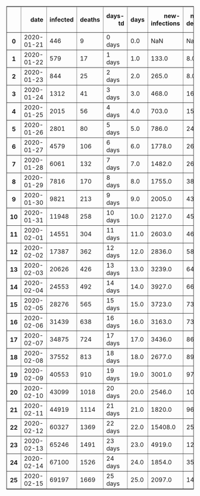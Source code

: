 <table border="1" class="dataframe">
  <thead>
    <tr style="text-align: right;">
      <th></th>
      <th>date</th>
      <th>infected</th>
      <th>deaths</th>
      <th>days-td</th>
      <th>days</th>
      <th>new-infections</th>
      <th>new-deaths</th>
      <th>growth-infected</th>
      <th>growth-deaths</th>
      <th>days-double-deaths</th>
      <th>days-double-infected</th>
    </tr>
  </thead>
  <tbody>
    <tr>
      <th>0</th>
      <td>2020-01-21</td>
      <td>446</td>
      <td>9</td>
      <td>0 days</td>
      <td>0.0</td>
      <td>NaN</td>
      <td>NaN</td>
      <td>NaN</td>
      <td>NaN</td>
      <td>1.323465</td>
      <td>1.235190</td>
    </tr>
    <tr>
      <th>1</th>
      <td>2020-01-22</td>
      <td>579</td>
      <td>17</td>
      <td>1 days</td>
      <td>1.0</td>
      <td>133.0</td>
      <td>8.0</td>
      <td>1.298206</td>
      <td>1.888889</td>
      <td>1.569513</td>
      <td>0.909104</td>
    </tr>
    <tr>
      <th>2</th>
      <td>2020-01-23</td>
      <td>844</td>
      <td>25</td>
      <td>2 days</td>
      <td>2.0</td>
      <td>265.0</td>
      <td>8.0</td>
      <td>1.457686</td>
      <td>1.470588</td>
      <td>1.840994</td>
      <td>1.135385</td>
    </tr>
    <tr>
      <th>3</th>
      <td>2020-01-24</td>
      <td>1312</td>
      <td>41</td>
      <td>3 days</td>
      <td>3.0</td>
      <td>468.0</td>
      <td>16.0</td>
      <td>1.554502</td>
      <td>1.640000</td>
      <td>2.125406</td>
      <td>1.481538</td>
    </tr>
    <tr>
      <th>4</th>
      <td>2020-01-25</td>
      <td>2015</td>
      <td>56</td>
      <td>4 days</td>
      <td>4.0</td>
      <td>703.0</td>
      <td>15.0</td>
      <td>1.535823</td>
      <td>1.365854</td>
      <td>2.417100</td>
      <td>1.866364</td>
    </tr>
    <tr>
      <th>5</th>
      <td>2020-01-26</td>
      <td>2801</td>
      <td>80</td>
      <td>5 days</td>
      <td>5.0</td>
      <td>786.0</td>
      <td>24.0</td>
      <td>1.390074</td>
      <td>1.428571</td>
      <td>2.713224</td>
      <td>2.268059</td>
    </tr>
    <tr>
      <th>6</th>
      <td>2020-01-27</td>
      <td>4579</td>
      <td>106</td>
      <td>6 days</td>
      <td>6.0</td>
      <td>1778.0</td>
      <td>26.0</td>
      <td>1.634773</td>
      <td>1.325000</td>
      <td>3.012206</td>
      <td>2.678565</td>
    </tr>
    <tr>
      <th>7</th>
      <td>2020-01-28</td>
      <td>6061</td>
      <td>132</td>
      <td>7 days</td>
      <td>7.0</td>
      <td>1482.0</td>
      <td>26.0</td>
      <td>1.323651</td>
      <td>1.245283</td>
      <td>3.313124</td>
      <td>3.094245</td>
    </tr>
    <tr>
      <th>8</th>
      <td>2020-01-29</td>
      <td>7816</td>
      <td>170</td>
      <td>8 days</td>
      <td>8.0</td>
      <td>1755.0</td>
      <td>38.0</td>
      <td>1.289556</td>
      <td>1.287879</td>
      <td>3.615401</td>
      <td>3.513219</td>
    </tr>
    <tr>
      <th>9</th>
      <td>2020-01-30</td>
      <td>9821</td>
      <td>213</td>
      <td>9 days</td>
      <td>9.0</td>
      <td>2005.0</td>
      <td>43.0</td>
      <td>1.256525</td>
      <td>1.252941</td>
      <td>3.918665</td>
      <td>3.934422</td>
    </tr>
    <tr>
      <th>10</th>
      <td>2020-01-31</td>
      <td>11948</td>
      <td>258</td>
      <td>10 days</td>
      <td>10.0</td>
      <td>2127.0</td>
      <td>45.0</td>
      <td>1.216577</td>
      <td>1.211268</td>
      <td>4.222662</td>
      <td>4.357202</td>
    </tr>
    <tr>
      <th>11</th>
      <td>2020-02-01</td>
      <td>14551</td>
      <td>304</td>
      <td>11 days</td>
      <td>11.0</td>
      <td>2603.0</td>
      <td>46.0</td>
      <td>1.217861</td>
      <td>1.178295</td>
      <td>4.527219</td>
      <td>4.781139</td>
    </tr>
    <tr>
      <th>12</th>
      <td>2020-02-02</td>
      <td>17387</td>
      <td>362</td>
      <td>12 days</td>
      <td>12.0</td>
      <td>2836.0</td>
      <td>58.0</td>
      <td>1.194901</td>
      <td>1.190789</td>
      <td>4.832210</td>
      <td>5.205952</td>
    </tr>
    <tr>
      <th>13</th>
      <td>2020-02-03</td>
      <td>20626</td>
      <td>426</td>
      <td>13 days</td>
      <td>13.0</td>
      <td>3239.0</td>
      <td>64.0</td>
      <td>1.186289</td>
      <td>1.176796</td>
      <td>5.137544</td>
      <td>5.631443</td>
    </tr>
    <tr>
      <th>14</th>
      <td>2020-02-04</td>
      <td>24553</td>
      <td>492</td>
      <td>14 days</td>
      <td>14.0</td>
      <td>3927.0</td>
      <td>66.0</td>
      <td>1.190391</td>
      <td>1.154930</td>
      <td>5.443152</td>
      <td>6.057470</td>
    </tr>
    <tr>
      <th>15</th>
      <td>2020-02-05</td>
      <td>28276</td>
      <td>565</td>
      <td>15 days</td>
      <td>15.0</td>
      <td>3723.0</td>
      <td>73.0</td>
      <td>1.151631</td>
      <td>1.148374</td>
      <td>5.748982</td>
      <td>6.483929</td>
    </tr>
    <tr>
      <th>16</th>
      <td>2020-02-06</td>
      <td>31439</td>
      <td>638</td>
      <td>16 days</td>
      <td>16.0</td>
      <td>3163.0</td>
      <td>73.0</td>
      <td>1.111862</td>
      <td>1.129204</td>
      <td>6.054995</td>
      <td>6.910739</td>
    </tr>
    <tr>
      <th>17</th>
      <td>2020-02-07</td>
      <td>34875</td>
      <td>724</td>
      <td>17 days</td>
      <td>17.0</td>
      <td>3436.0</td>
      <td>86.0</td>
      <td>1.109291</td>
      <td>1.134796</td>
      <td>6.361159</td>
      <td>7.337841</td>
    </tr>
    <tr>
      <th>18</th>
      <td>2020-02-08</td>
      <td>37552</td>
      <td>813</td>
      <td>18 days</td>
      <td>18.0</td>
      <td>2677.0</td>
      <td>89.0</td>
      <td>1.076760</td>
      <td>1.122928</td>
      <td>6.667450</td>
      <td>7.765186</td>
    </tr>
    <tr>
      <th>19</th>
      <td>2020-02-09</td>
      <td>40553</td>
      <td>910</td>
      <td>19 days</td>
      <td>19.0</td>
      <td>3001.0</td>
      <td>97.0</td>
      <td>1.079916</td>
      <td>1.119311</td>
      <td>6.973848</td>
      <td>8.192737</td>
    </tr>
    <tr>
      <th>20</th>
      <td>2020-02-10</td>
      <td>43099</td>
      <td>1018</td>
      <td>20 days</td>
      <td>20.0</td>
      <td>2546.0</td>
      <td>108.0</td>
      <td>1.062782</td>
      <td>1.118681</td>
      <td>7.280338</td>
      <td>8.620465</td>
    </tr>
    <tr>
      <th>21</th>
      <td>2020-02-11</td>
      <td>44919</td>
      <td>1114</td>
      <td>21 days</td>
      <td>21.0</td>
      <td>1820.0</td>
      <td>96.0</td>
      <td>1.042228</td>
      <td>1.094303</td>
      <td>7.586905</td>
      <td>9.048343</td>
    </tr>
    <tr>
      <th>22</th>
      <td>2020-02-12</td>
      <td>60327</td>
      <td>1369</td>
      <td>22 days</td>
      <td>22.0</td>
      <td>15408.0</td>
      <td>255.0</td>
      <td>1.343017</td>
      <td>1.228905</td>
      <td>7.893539</td>
      <td>9.476353</td>
    </tr>
    <tr>
      <th>23</th>
      <td>2020-02-13</td>
      <td>65246</td>
      <td>1491</td>
      <td>23 days</td>
      <td>23.0</td>
      <td>4919.0</td>
      <td>122.0</td>
      <td>1.081539</td>
      <td>1.089116</td>
      <td>8.200231</td>
      <td>9.904476</td>
    </tr>
    <tr>
      <th>24</th>
      <td>2020-02-14</td>
      <td>67100</td>
      <td>1526</td>
      <td>24 days</td>
      <td>24.0</td>
      <td>1854.0</td>
      <td>35.0</td>
      <td>1.028416</td>
      <td>1.023474</td>
      <td>8.506974</td>
      <td>10.332700</td>
    </tr>
    <tr>
      <th>25</th>
      <td>2020-02-15</td>
      <td>69197</td>
      <td>1669</td>
      <td>25 days</td>
      <td>25.0</td>
      <td>2097.0</td>
      <td>143.0</td>
      <td>1.031252</td>
      <td>1.093709</td>
      <td>8.813762</td>
      <td>10.761013</td>
    </tr>
  </tbody>
</table>
